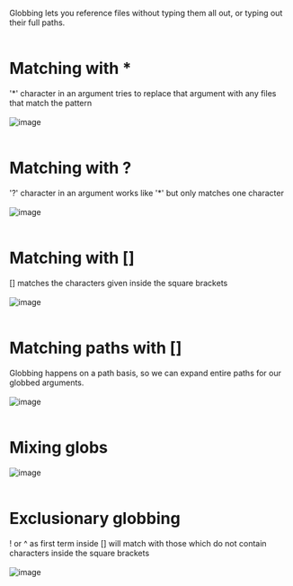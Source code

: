 Globbing lets you reference files without typing them all out, or typing out their full paths.<br>
<br>
# Matching with *
'*' character in an argument tries to replace that argument with any files that match the pattern<br>
<br>
![image](https://github.com/user-attachments/assets/fdccbb62-1f49-46d5-b1fc-cf6e4da6899e)<br>
<br>

# Matching with ?
'?' character in an argument works like '*' but only matches one character<br>
<br>
![image](https://github.com/user-attachments/assets/61a26771-8113-46d4-8f1b-3162c9b514f8)<br>
<br>
# Matching with []
[] matches the characters given inside the square brackets<br>
<br>
![image](https://github.com/user-attachments/assets/6ef6cc28-2bce-49d7-9c16-39eaef7286a1)<br>
<br>
# Matching paths with []
Globbing happens on a path basis, so we can expand entire paths for our globbed arguments.<br>
<br>
![image](https://github.com/user-attachments/assets/94c10560-ccd4-4595-b565-545b3db1d10e)<br>
<br>
# Mixing globs
![image](https://github.com/user-attachments/assets/11a59ed4-6287-4034-8a87-281edb7aa3e9)<br>
<br>

# Exclusionary globbing
! or ^ as first term inside [] will match with those which do not contain characters inside the square brackets<br>
<br>
![image](https://github.com/user-attachments/assets/23ce3a2a-b456-4ad3-9895-c45fb9216fc2)<br>
<br>
